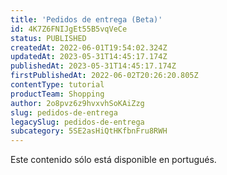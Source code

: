 ```yaml
---
title: 'Pedidos de entrega (Beta)'
id: 4K7Z6FNIJgEt55B5vqVeCe
status: PUBLISHED
createdAt: 2022-06-01T19:54:02.324Z
updatedAt: 2023-05-31T14:45:17.174Z
publishedAt: 2023-05-31T14:45:17.174Z
firstPublishedAt: 2022-06-02T20:26:20.805Z
contentType: tutorial
productTeam: Shopping
author: 2o8pvz6z9hvxvhSoKAiZzg
slug: pedidos-de-entrega
legacySlug: pedidos-de-entrega
subcategory: 5SE2asHiQtHKfbnFru8RWH
---
```


<div class="alert alert-warning">
  <p>Este contenido sólo está disponible en portugués.</p>
</div>  
